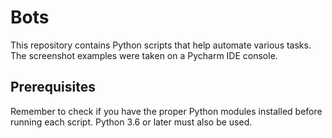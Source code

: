 # Bots

This repository contains Python scripts that help automate various tasks. The screenshot examples were taken on a Pycharm IDE console.

## Prerequisites

Remember to check if you have the proper Python modules installed before running each script. Python 3.6 or later must also be used. 


